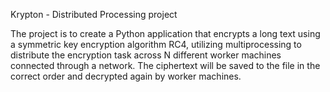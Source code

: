 Krypton - Distributed Processing project

The project is to create a Python application that encrypts a long text using a symmetric key encryption algorithm RC4, utilizing multiprocessing to distribute the encryption task across N different worker machines connected through a network. The ciphertext will be saved to the file in the correct order and decrypted again by worker machines.
